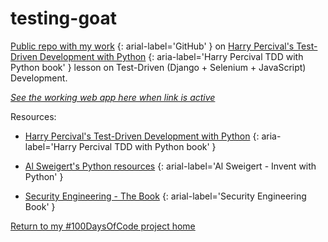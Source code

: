 # testing-goat

[Public repo with my work](https://github.com/mUtterberg/testing-goat/) {: arial-label='GitHub' } on
[Harry Percival's Test-Driven Development with Python](http://shop.oreilly.com/product/0636920051091.do) {: aria-label='Harry Percival TDD with Python book' }
lesson on Test-Driven (Django + Selenium + JavaScript) Development.

*[See the working web app here when link is active]()*

Resources:

* [Harry Percival's Test-Driven Development with Python](http://shop.oreilly.com/product/0636920051091.do) {: aria-label='Harry Percival TDD with Python book' }

* [Al Sweigert's Python resources](http://inventwithpython.com/) {: arial-label='Al Sweigert - Invent with Python' }

* [Security Engineering - The Book](https://www.cl.cam.ac.uk/~rja14/book.html) {: arial-label='Security Engineering Book' }

[Return to my #100DaysOfCode project home](https://mutterberg.github.io)
